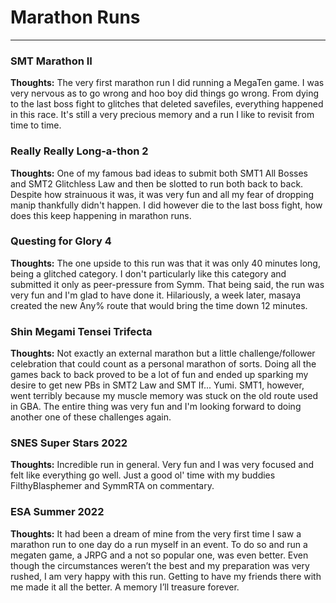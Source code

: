 # Marathon Runs
---

### SMT Marathon II

**Thoughts:** The very first marathon run I did running a MegaTen game. I was very nervous as to go wrong and hoo boy did things go wrong. From dying to the last boss fight to glitches that deleted savefiles, everything happened in this race. It's still a very precious memory and a run I like to revisit from time to time.

### Really Really Long-a-thon 2

**Thoughts:** One of my famous bad ideas to submit both SMT1 All Bosses and SMT2 Glitchless Law and then be slotted to run both back to back. Despite how strainuous it was, it was very fun and all my fear of dropping manip thankfully didn't happen. I did however die to the last boss fight, how does this keep happening in marathon runs.

### Questing for Glory 4

**Thoughts:** The one upside to this run was that it was only 40 minutes long, being a glitched category. I don't particularly like this category and submitted it only as peer-pressure from Symm. That being said, the run was very fun and I'm glad to have done it. Hilariously, a week later, masaya created the new Any% route that would bring the time down 12 minutes.

### Shin Megami Tensei Trifecta

**Thoughts:** Not exactly an external marathon but a little challenge/follower celebration that could count as a personal marathon of sorts. Doing all the games back to back proved to be a lot of fun and ended up sparking my desire to get new PBs in SMT2 Law and SMT If... Yumi. SMT1, however, went terribly because my muscle memory was stuck on the old route used in GBA. The entire thing was very fun and I'm looking forward to doing another one of these challenges again.

### SNES Super Stars 2022

**Thoughts:** Incredible run in general. Very fun and I was very focused and felt like everything go well. Just a good ol' time with my buddies FilthyBlasphemer and SymmRTA on commentary.

### ESA Summer 2022

**Thoughts:** It had been a dream of mine from the very first time I saw a marathon run to one day do a run myself in an event. To do so and run a megaten game, a JRPG and a not so popular one, was even better. Even though the circumstances weren’t the best and my preparation was very rushed, I am very happy with this run. Getting to have my friends there with me made it all the better. A memory I’ll treasure forever.
